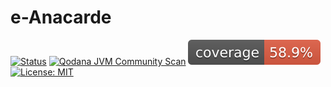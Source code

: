 # e-Anacarde

[![Status](https://github.com/UNamurCSFaculty/2425_IHDCM032_G04/actions/workflows/java.yml/badge.svg?branch=main)](https://github.com/UNamurCSFaculty/2425_IHDCM032_G04/actions/workflows/ci.yml)
[![Qodana JVM Community Scan](https://github.com/UNamurCSFaculty/2425_IHDCM032_G04/actions/workflows/qodana.yml/badge.svg?branch=main)](https://github.com/UNamurCSFaculty/2425_IHDCM032_G04/actions/workflows/qodana.yml) 
![Coverage](.github/badges/jacoco.svg)
[![License: MIT](https://img.shields.io/badge/License-MIT-green.svg)](https://opensource.org/licenses/MIT)
